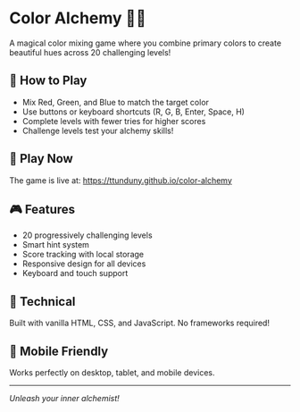 # Color Alchemy 🎨🔮

A magical color mixing game where you combine primary colors to create beautiful hues across 20 challenging levels!

## 🎯 How to Play
- Mix Red, Green, and Blue to match the target color
- Use buttons or keyboard shortcuts (R, G, B, Enter, Space, H)
- Complete levels with fewer tries for higher scores
- Challenge levels test your alchemy skills!

## 🚀 Play Now
The game is live at: https://ttunduny.github.io/color-alchemy

## 🎮 Features
- 20 progressively challenging levels
- Smart hint system
- Score tracking with local storage
- Responsive design for all devices
- Keyboard and touch support

## 🔧 Technical
Built with vanilla HTML, CSS, and JavaScript. No frameworks required!

## 📱 Mobile Friendly
Works perfectly on desktop, tablet, and mobile devices.

---
*Unleash your inner alchemist!*
